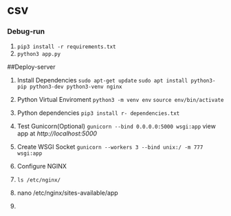 # csv

### Debug-run
1. `pip3 install -r requirements.txt`
2. `python3 app.py`



##Deploy-server
1. Install Dependencies
  `sudo apt-get update`
  `sudo apt install python3-pip python3-dev python3-venv nginx`
  
2. Python Virtual Enviroment
  `python3 -m venv env`
  `source env/bin/activate`
  
3. Python dependencies
  `pip3 install r- dependencies.txt`
  
4. Test Gunicorn(Optional)
  `gunicorn --bind 0.0.0.0:5000 wsgi:app`
  view app at *http://localhost:5000*
  
5. Create WSGI Socket
  `gunicorn --workers 3 --bind unix:/ -m 777 wsgi:app`
  
6. Configure NGINX
  1. `ls /etc/nginx/`
  2. nano /etc/nginx/sites-available/app
  3. 
  



  

  
  
